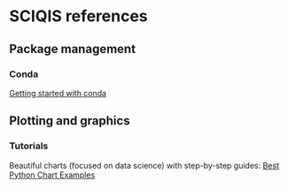 # SCIQIS references

## Package management

### Conda

[Getting started with conda](https://docs.conda.io/projects/conda/en/latest/user-guide/getting-started.html)




## Plotting and graphics


### Tutorials

Beautiful charts (focused on data science) with step-by-step guides: 
[Best Python Chart Examples](https://python-graph-gallery.com/best-python-chart-examples/)